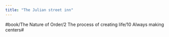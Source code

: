 ```yaml
---
title: "The Julian street inn"
---
```




#book/The Nature of Order/2 The process of creating life/10 Always making centers#